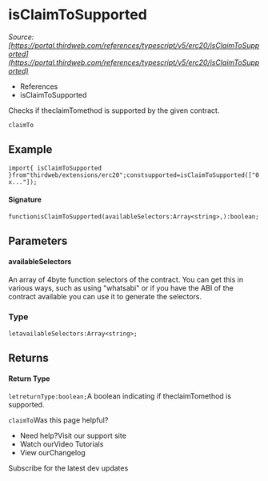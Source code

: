 # isClaimToSupported

*Source: [https://portal.thirdweb.com/references/typescript/v5/erc20/isClaimToSupported](https://portal.thirdweb.com/references/typescript/v5/erc20/isClaimToSupported)*

* References
* isClaimToSupported

Checks if theclaimTomethod is supported by the given contract.

`claimTo`
## Example

`import{ isClaimToSupported }from"thirdweb/extensions/erc20";constsupported=isClaimToSupported(["0x..."]);`
#### Signature

`functionisClaimToSupported(availableSelectors:Array<string>,):boolean;`
## Parameters

#### availableSelectors

An array of 4byte function selectors of the contract. You can get this in various ways, such as using "whatsabi" or if you have the ABI of the contract available you can use it to generate the selectors.

### Type

`letavailableSelectors:Array<string>;`
## Returns

#### Return Type

`letreturnType:boolean;`A boolean indicating if theclaimTomethod is supported.

`claimTo`Was this page helpful?

* Need help?Visit our support site
* Watch ourVideo Tutorials
* View ourChangelog

Subscribe for the latest dev updates

